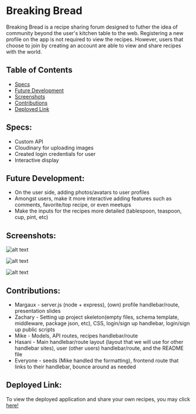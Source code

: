 # Breaking Bread

Breaking Bread is a recipe sharing forum designed to futher the idea of community beyond the user's kitchen table to the web. Registering a new profile on the app is not required to view the recipes. However, users that choose to join by creating an account are able to view and share recipes with the world.

## Table of Contents

- [Specs](#specs)
- [Future Development](#future-development)
- [Screenshots](#screenshots)
- [Contributions](#contributions)
- [Deployed Link](#deployed-link)

## Specs:
- Custom API 
- Cloudinary for uploading images
- Created login credentials for user
- Interactive display


## Future Development:
- On the user side, adding photos/avatars to user profiles
- Amongst users, make it more interactive adding features such as comments, favorite/top recipe, or even meetups
- Make the inputs for the recipes more detailed (tablespoon, teaspoon, cup, pint, etc)

## Screenshots:
![alt text](https://github.com/falafelrapper/breaking-bread/assets/152839890/c4daa947-f99b-4b1a-be39-d3f783f5b7ba "Recipes Page")

![alt text](https://github.com/falafelrapper/breaking-bread/assets/152839890/96ff7c4c-2270-4b8b-b70b-f3bdad7d7df6 "Login Page")

![alt text](https://github.com/falafelrapper/breaking-bread/assets/152839890/53e14c45-d0d0-41a5-b678-7bfabe4c3c51 "Profile Page")


## Contributions:
- Margaux - server.js (node + express), (own) profile handlebar/route, presentation slides
- Zachary - Setting up project skeleton(empty files, schema template, middleware, package json, etc), CSS, login/sign up handlebar, login/sign up public scripts
- Mike - Models, API routes, recipes handlebar/route
- Hasani - Main handlebar/route layout (layout that we will use for other handlebar sites), user (other users) handlebar/route, and the README file
- Everyone - seeds (Mike handled the formatting), frontend route that links to their handlebar, bounce around as needed

## Deployed Link:
To view the deployed application and share your own recipes, you may click [here!](https://github.com/falafelrapper/breaking-bread)